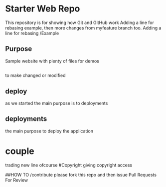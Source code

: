 # Starter Web Repo

This repository is for showing how Git and GitHub work
Adding a line for rebasing example, 
then more changes from myfeature branch too.
Adding a line for rebasing /Example

## Purpose

Sample website with plenty of files for demos


##
to make changed or modified

## deploy
as we started the main purpose is to deployments

## deployments
the main purpose to deploy the application
# couple  
trading
new
line
ofcourse
#Copyright
giving copyright access


##HOW TO /contribute
please fork this repo and then issue Pull Requests For Review
